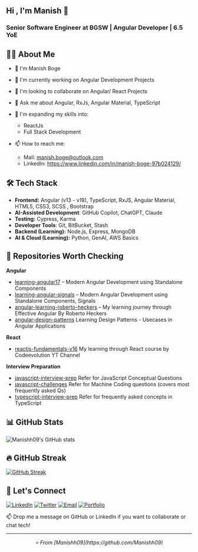 ## Hi , I'm Manish 👋

 
### Senior Software Engineer at BGSW | Angular Developer | 6.5 YoE

## 👨‍💻 About Me
- 👋 I'm Manish Boge
- 🔭 I'm currently working on Angular Development Projects
- 👯 I'm looking to collaborate on Angular/ React Projects
- 💬 Ask me about Angular, RxJs, Angular Material, TypeScript
- 🧠 I'm expanding my skills into:

  - ReactJs
  - Full Stack Development 
- 📫 How to reach me:

   - Mail: manish.boge@outlook.com
   - LinkedIn: https://www.linkedin.com/in/manish-boge-97b024129/


## 🛠️ Tech Stack

- **Frontend:** Angular (v13 - v19), TypeScript, RxJS, Angular Material, HTML5, CSS3, SCSS , Bootstrap
- **AI-Assisted Development**: GitHub Copilot, ChatGPT, Claude
- **Testing:** Cypress, Karma
- **Developer Tools**: Git, BitBucket, Stash
- **Backend (Learning):** Node.js, Express, MongoDB
- **AI & Cloud (Learning):** Python, GenAI, AWS Basics

## 📘 Repositories Worth Checking

**Angular**
- [learning-angular17](https://github.com/Manishh09/learning-angular17) – Modern Angular Development using Standalone Components
- [learning-angular-signals](https://github.com/Manishh09/learning-angular-signals) – Modern Angular Development using Standalone Components, Signals
- [angular-learning-roberto-heckers](https://github.com/Manishh09/angular-nx-jest-cypress-guide) – My learning journey through Effective Angular By Roberto Heckers
- [angular-design-patterns](https://github.com/Manishh09/angular-design-patterns)  Learning Design Patterns - Usecases in Angular Applications

**React**
- [reactjs-fundamentals-v16](https://github.com/Manishh09/reactjs-fundamentals) My learning through React course by Codeevolution YT Channel

**Interview Preparation**
- [javascript-interview-prep](https://github.com/Manishh09/javascript-interview-prep) Refer for JavaScript Conceptual Questions
- [javascript-challenges](https://github.com/Manishh09/javascript-challenges) Refer for Machine Coding questions (covers most frequently asked Qs)
- [typescript-interview-prep](https://github.com/Manishh09/typescript-interview-prep) Refer for frequently asked concepts in TypeScript

 

## 📊 GitHub Stats

![Manishh09's GitHub stats](https://github-readme-stats.vercel.app/api?username=Manishh09&show_icons=true&theme=radical)

## 🔥 GitHub Streak
[![GitHub Streak](https://github-readme-streak-stats.herokuapp.com/?user=Manishh09&theme=radical)](https://git.io/streak-stats)

## 🤝 Let's Connect

[![LinkedIn](https://img.shields.io/badge/LinkedIn-0077B5?style=for-the-badge&logo=linkedin&logoColor=white)](https://www.linkedin.com/in/manish-boge-97b024129/)
[![Twitter](https://img.shields.io/badge/Twitter-1DA1F2?style=for-the-badge&logo=twitter&logoColor=white)](https://twitter.com/manish_boge)
[![Email](https://img.shields.io/badge/Email-D14836?style=for-the-badge&logo=gmail&logoColor=white)](mailto:manishboge@gmail.com)
[![Portfolio](https://img.shields.io/badge/Portfolio-255E63?style=for-the-badge&logo=About.me&logoColor=white)](https://manishdev.vercel.app/)

📫 Drop me a message on GitHub or LinkedIn if you want to collaborate or chat tech!
 

---

<p align="center">
  <i>⭐️ From [Manishh09](https://github.com/Manishh09)</i>
</p>
